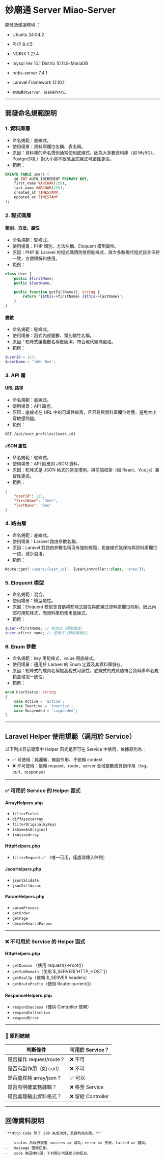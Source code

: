 # 妙廟通 Server Miao-Server

開發及建議環境 ：

-   Ubuntu 24.04.2
-   PHP 8.4.5
-   NGINX 1.27.4
-   mysql Ver 15.1 Distrib 10.11.8-MariaDB
-   redis-server 7.4.1
-   Laravel Framework 12.10.1

-   `妙廟通的Server，後台操作API。`

---

## 開發命名規範說明

### 1. 資料庫層

-   命名規範：底線式。
-   使用場景：資料庫欄位名稱、表名稱。
-   原因：資料庫的命名慣例通常使用底線式，因為大多數資料庫（如 MySQL、PostgreSQL）對大小寫不敏感且底線式可讀性更高。
-   範例：

```SQL
CREATE TABLE users (
    id INT AUTO_INCREMENT PRIMARY KEY,
    first_name VARCHAR(255),
    last_name VARCHAR(255),
    created_at TIMESTAMP,
    updated_at TIMESTAMP
);
```

### 2. 程式碼層

#### 類別、方法、屬性

-   命名規範：駝峰式。
-   使用場景：PHP 類別、方法名稱、Eloquent 模型屬性。
-   原因：PHP 和 Laravel 的程式碼慣例使用駝峰式，與大多數現代程式語言保持一致，方便理解和使用。
-   範例：

```PHP
class User {
    public $firstName;
    public $lastName;

    public function getFullName(): string {
        return "{$this->firstName} {$this->lastName}";
    }
}
```

#### 變數

-   命名規範：駝峰式。
-   使用場景：函式內部變數、類別屬性名稱。
-   原因：駝峰式讓變數名稱更簡潔，符合現代編碼風格。
-   範例：

```PHP
$userId = 123;
$userName = 'John Doe';
```

### 3. API 層

#### URL 路徑

-   命名規範：底線式。
-   使用場景：API 路徑。
-   原因：底線式在 URL 中的可讀性較高，且容易與資料庫欄位對應，避免大小寫敏感問題。
-   範例：

```HTML
GET /api/user_profiles/{user_id}
```

#### JSON 屬性

-   命名規範：駝峰式。
-   使用場景：API 回應的 JSON 資料。
-   原因：駝峰式是 JSON 格式的常見慣例，與前端框架（如 React、Vue.js）兼容性更高。
-   範例：

```JSON
{
    "userId": 123,
    "firstName": "John",
    "lastName": "Doe"
}
```

### 4. 路由層

-   命名規範：底線式。
-   使用場景：Laravel 路由參數名稱。
-   原因：Laravel 對路由參數名稱沒有強制規範，但底線式能保持與資料庫欄位一致，減少混淆。
-   範例：

```PHP
Route::get('/users/{user_id}', [UserController::class, 'show']);
```

### 5. Eloquent 模型

-   命名規範：混合。
-   使用場景：模型屬性。
-   原因：Eloquent 模型會自動將駝峰式屬性與底線式資料庫欄位映射，因此內部可用駝峰式，而資料庫仍使用底線式。
-   範例：

```PHP
$user->firstName; // 駝峰式（模型屬性）
$user->first_name; // 底線式（資料庫欄位）
```

### 6. Enum 參數

-   命名規範：key 用駝峰式、value 用底線式。
-   使用場景：適用於 Laravel 的 Enum 定義及其資料庫儲存。
-   原因：駝峰式的成員名稱提高程式可讀性，底線式的成員值符合資料庫命名規範並增加一致性。
-   範例：

```PHP
enum UserStatus: string
{
    case Active = 'active';
    case Inactive = 'inactive';
    case Suspended = 'suspended';
}
```

---

## Laravel Helper 使用規範（適用於 Service）

以下列出目前專案中 Helper 函式是否可在 Service 中使用，依據原則為：

-   ✅ 可使用：純邏輯、無副作用、不依賴 context
-   ❌ 不可使用：依賴 request、route、server 全域變數或具副作用（log、curl、response）

---

### ✅ 可用於 Service 的 Helper 函式

#### ArrayHelpers.php

-   `filterFields`
-   `diffAssocArray`
-   `filterOriginalByKeys`
-   `isSameAsOriginal`
-   `isAssocArray`

#### HttpHelpers.php

-   `filterRequest` ✅ （唯一可用，僅處理傳入陣列）

#### JsonHelpers.php

-   `jsonValidate`
-   `jsonDiffAssoc`

#### ParamHelpers.php

-   `paramProcess`
-   `getOrder`
-   `getPage`
-   `decodeSearchParams`

---

### ❌ 不可用於 Service 的 Helper 函式

#### HttpHelpers.php

-   `getDomain` （使用 request()->root()）
-   `getSubDomain`（使用 $\_SERVER['HTTP_HOST']）
-   `getRealIp`（依賴 $\_SERVER headers）
-   `getRoutePrefix`（使用 Route::current()）

#### ResponseHelpers.php

-   `respondSuccess`（僅供 Controller 使用）
-   `respondCollection`
-   `respondError`

---

### 📌 原則總結

| 判斷條件                 | 可用於 Service？   |
| ------------------------ | ------------------ |
| 是否操作 request/route？ | ❌ 不可            |
| 是否有副作用（如 curl）  | ❌ 不可            |
| 是否處理純 array/json？  | ✅ 可以            |
| 是否有明確業務邏輯？     | ❌ 移至 Service    |
| 是否處理輸出資料格式？   | ❌ 留給 Controller |

---

## 回傳資料說明

    `**Http Code 除了 200 為成功外，其餘均為失敗。**`

    -   status 為執行狀態 success => 成功，error => 失敗，failed => 錯誤。
    -   message 回傳訊息。
    -   code 為回傳代碼，下列顯示代碼表示的訊息。
